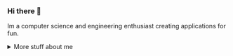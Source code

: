 ### Hi there 👋

Im a computer science and engineering enthusiast creating applications for fun.

<details>
<summary>
  More stuff about me
</summary>

### What I do

I do almost any type of programming I can, although with an emphasis on systems and desktop application programming. I approach every challenge with an open mindset and being ready to learn. I have spent time around a multitude of operating systems, programming languges and other systems requiring me to constantly learn new technologies. While most of my work is on github, some of what I do does not have enough substance to be uploaded to github. I am really passionate about systems programming and electrical engineering, and plan to study it in college. I also spend time taking on mechanical enginnering projects such as building DIY sim racing cockpits and building robots for Vex Robotics competitions.

### Github Stats

![Github Stats](https://github-readme-stats.vercel.app/api/?username=tubaplayerdis&show_icons=true&count_private=true&theme=react)

## My skills 📜

### Web Technologies 🌐
 - JavaScript
 - HTML
 - CSS
 - TypeScript
 - Bootstrap
 - Node.js
 - Discord.js

### Application Technologies 💻
 - C
 - C++
 - Boost C++
 - WinUI 3 C++
 - OpenGl
 - Java Native Interface
 - Java Vitrual Machine Tool Interface
 - Java
 - Java Swing
 - Java FX
 - C#
 - WinForms C#
 - WPF C#
 - WinUI 3 C#
 - Python
 - Beamng Lua

### Integrated System Technologies 💾
 - Raspberry PI
 - Arduino
 - TI-Nspire
 - Micropython

### Operating Systems 🖥️
 - Windows 10/11
 - Raspbian
 - Chrome OS
 - Debian

## What I'm currently learning 📚

- Vex Robotics C++/Python
- PyGame
- Advanced Fusion 360

### Languages Use

![UsedL anguages](https://github-readme-stats.vercel.app/api/top-langs/?username=tubaplayerdis&show_icons=true&count_private=true&theme=react&langs_count=10&layout=compact)

</details>
